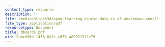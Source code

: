 ```yaml
---
content_type: resource
description: ''
file: /media/https%3A/open-learning-course-data-rc.s3.amazonaws.com/11-307-beijing-urban-design-studio-summer-2006/2abcd96d14388d1ce833a8992f3f2e79_dboards.pdf
file_type: application/pdf
resourcetype: Document
title: dboards.pdf
uid: 2abcd96d-1438-8d1c-e833-a8992f3f2e79
---
```

